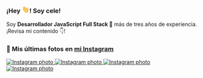 <h3>¡Hey <img src="https://raw.githubusercontent.com/ABSphreak/ABSphreak/master/gifs/Hi.gif" width="20px" decondig="async">! Soy cele!</h3>

<p>Soy <strong>Desarrollador JavaScript Full Stack 🚀</strong> más de tres años de experiencia.<br />¡Revisa mi contenido 👇!</p>

### 📸 Mis últimas fotos en [mi Instagram](https://instagram.com/cele)


<a href='https://instagram.com/p/C1UpuSGLQiG' target='_blank'>
  <img width='20%' src='https://instagram.flba2-1.fna.fbcdn.net/v/t51.29350-15/412513918_1325803934584302_4400498733289087214_n.jpg?stp=dst-jpg_e15&_nc_ht=instagram.flba2-1.fna.fbcdn.net&_nc_cat=106&_nc_ohc=2unVxlt0eWwAX8qbJGc&edm=APU89FABAAAA&ccb=7-5&oh=00_AfARLTWXgDiv6Dg-yaTDTqImbtPDLd-_VNsLzfWgMuPPNg&oe=65FE1D5D&_nc_sid=bc0c2c' alt='Instagram photo' />
</a>
<a href='https://instagram.com/p/CzMY3lzxgmx' target='_blank'>
  <img width='20%' src='https://instagram.flba2-1.fna.fbcdn.net/v/t51.29350-15/398916226_819142863293745_2426123683154743297_n.webp?stp=dst-jpg_e35&_nc_ht=instagram.flba2-1.fna.fbcdn.net&_nc_cat=109&_nc_ohc=1m8qQh9eFj4AX_UaO8e&edm=APU89FABAAAA&ccb=7-5&oh=00_AfBJqBeza88La1G2kAhWWV0FZDZOe20itSouwMJoTLGMTw&oe=65FDABCC&_nc_sid=bc0c2c' alt='Instagram photo' />
</a>
<a href='https://instagram.com/p/CygbQv4uqxM' target='_blank'>
  <img width='20%' src='https://instagram.flba2-1.fna.fbcdn.net/v/t51.29350-15/391525959_236593062741789_5868561716480810596_n.webp?stp=dst-jpg_e35&_nc_ht=instagram.flba2-1.fna.fbcdn.net&_nc_cat=109&_nc_ohc=UBh6tlG9gukAX8uR3Aq&edm=APU89FABAAAA&ccb=7-5&oh=00_AfAcNIiplj7F3a_J0jacFzyZE4EuW4bsrPRvJwwbpcW2FA&oe=65FDB208&_nc_sid=bc0c2c' alt='Instagram photo' />
</a>
<a href='https://instagram.com/p/CxTmOF6vN8M' target='_blank'>
  <img width='20%' src='https://instagram.flba2-1.fna.fbcdn.net/v/t51.29350-15/378565944_323878180141713_8920720304536029091_n.jpg?stp=dst-jpg_e15&_nc_ht=instagram.flba2-1.fna.fbcdn.net&_nc_cat=109&_nc_ohc=1jpI8rave9MAX8f9Bef&edm=APU89FABAAAA&ccb=7-5&oh=00_AfBqei0LyQcjyl0NzlqlVMq9R6x0wHEh9s9D6IZdRFjAfA&oe=65FDE412&_nc_sid=bc0c2c' alt='Instagram photo' />
</a>
